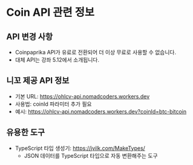 # Coin API 관련 정보

## API 변경 사항

- Coinpaprika API가 유료로 전환되어 더 이상 무료로 사용할 수 없습니다.
- 대체 API는 강좌 5.12에서 소개됩니다.

## 니꼬 제공 API 정보

- 기본 URL: https://ohlcv-api.nomadcoders.workers.dev
- 사용법: coinId 파라미터 추가 필요
- 예시: https://ohlcv-api.nomadcoders.workers.dev?coinId=btc-bitcoin

## 유용한 도구

- TypeScript 타입 생성기: https://jvilk.com/MakeTypes/
  - JSON 데이터를 TypeScript 타입으로 자동 변환해주는 도구
